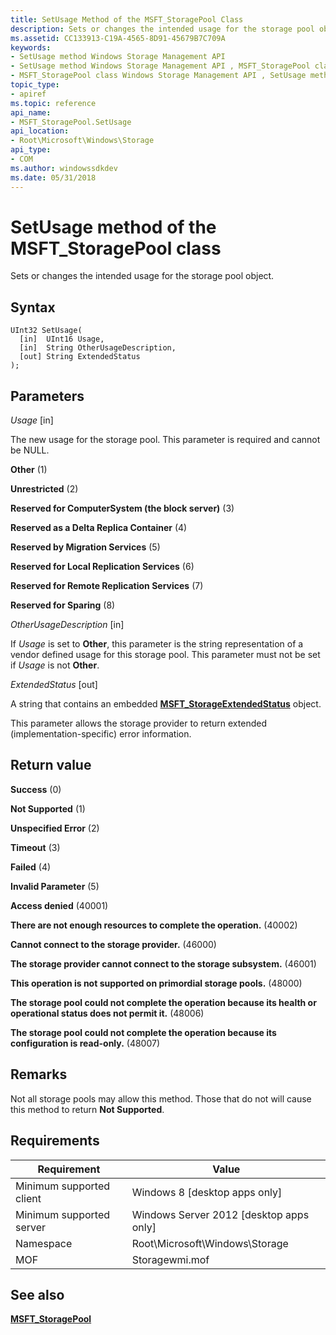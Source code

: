 ```yaml
---
title: SetUsage Method of the MSFT_StoragePool Class
description: Sets or changes the intended usage for the storage pool object.
ms.assetid: CC133913-C19A-4565-8D91-45679B7C709A
keywords:
- SetUsage method Windows Storage Management API
- SetUsage method Windows Storage Management API , MSFT_StoragePool class
- MSFT_StoragePool class Windows Storage Management API , SetUsage method
topic_type:
- apiref
ms.topic: reference
api_name:
- MSFT_StoragePool.SetUsage
api_location:
- Root\Microsoft\Windows\Storage
api_type:
- COM
ms.author: windowssdkdev
ms.date: 05/31/2018
---
```


# SetUsage method of the MSFT\_StoragePool class

Sets or changes the intended usage for the storage pool object.

## Syntax


```mof
UInt32 SetUsage(
  [in]  UInt16 Usage,
  [in]  String OtherUsageDescription,
  [out] String ExtendedStatus
);
```



## Parameters

 

*Usage* \[in\]
 

The new usage for the storage pool. This parameter is required and cannot be NULL.

 

**Other** (1)
 

**Unrestricted** (2)
 

**Reserved for ComputerSystem (the block server)** (3)
 

**Reserved as a Delta Replica Container** (4)
 

**Reserved by Migration Services** (5)
 

**Reserved for Local Replication Services** (6)
 

**Reserved for Remote Replication Services** (7)
 

**Reserved for Sparing** (8)
   

*OtherUsageDescription* \[in\]
 

If *Usage* is set to **Other**, this parameter is the string representation of a vendor defined usage for this storage pool. This parameter must not be set if *Usage* is not **Other**.

 

*ExtendedStatus* \[out\]
 

A string that contains an embedded [**MSFT\_StorageExtendedStatus**](msft-storageextendedstatus.md) object.

This parameter allows the storage provider to return extended (implementation-specific) error information.

 

## Return value

 

**Success** (0)
 

**Not Supported** (1)
 

**Unspecified Error** (2)
 

**Timeout** (3)
 

**Failed** (4)
 

**Invalid Parameter** (5)
 

**Access denied** (40001)
 

**There are not enough resources to complete the operation.** (40002)
 

**Cannot connect to the storage provider.** (46000)
 

**The storage provider cannot connect to the storage subsystem.** (46001)
 

**This operation is not supported on primordial storage pools.** (48000)
 

**The storage pool could not complete the operation because its health or operational status does not permit it.** (48006)
 

**The storage pool could not complete the operation because its configuration is read-only.** (48007)
 

## Remarks

Not all storage pools may allow this method. Those that do not will cause this method to return **Not Supported**.

## Requirements



| Requirement | Value |
|-------------------------------------|-------------------------------------------------------------------------------------------|
| Minimum supported client | Windows 8 \[desktop apps only\]                                                |
| Minimum supported server | Windows Server 2012 \[desktop apps only\]                                      |
| Namespace                | Root\\Microsoft\\Windows\\Storage                                              |
| MOF                      |  Storagewmi.mof  |



## See also

 

[**MSFT\_StoragePool**](msft-storagepool.md)
 

 

 





